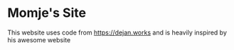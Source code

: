 # Momje's Site

This website uses code from https://dejan.works and is heavily inspired by his awesome website
